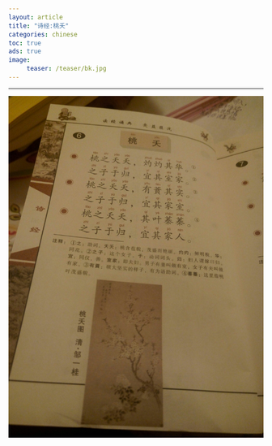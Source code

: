 ```yaml
---
layout: article
title: "诗经:桃夭"
categories: chinese
toc: true
ads: true
image:
     teaser: /teaser/bk.jpg
---
```


---


![1](https://github.com/storage201602/storage201602/blob/master/chenyifan2016/_posts/chinese/2016-02-16-2100chinese.md/0216_65.jpg?raw=true)